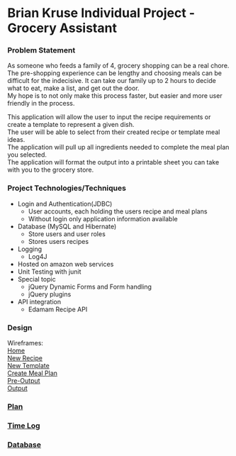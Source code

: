 # Brian Kruse Individual Project - Grocery Assistant

### Problem Statement

As someone who feeds a family of 4, grocery shopping can be a real chore. The pre-shopping experience can be lengthy
 and choosing meals can be difficult for the indecisive. It can take our family up to 2 hours to decide what to eat, make a list, and get out the door.  
My hope is to not only make this process faster, but easier and more user friendly in the process.  

This application will allow the user to input the recipe requirements or create a template to represent  a given dish.  
The user will be able to select from their created recipe or template meal ideas.  
The application will pull up all ingredients needed to complete the meal plan you selected.  
The application will format the output into a printable sheet you can take with you to the grocery store.


### Project Technologies/Techniques
* Login and Authentication(JDBC)
  * User accounts, each holding the users recipe and meal plans
  * Without login only application information available
* Database (MySQL and Hibernate)
  * Store users and user roles
  * Stores users recipes
* Logging 
  * Log4J
* Hosted on amazon web services
* Unit Testing with junit
* Special topic
  * jQuery Dynamic Forms and Form handling
  * jQuery plugins
* API integration
  * Edamam Recipe API

### Design
Wireframes:  
[Home](screens2.home.png)  
[New Recipe](screens2.newrecipe.png)  
[New Template](screens2.newtemplate.png)  
[Create Meal Plan](screens2.createplan.png)  
[Pre-Output](screens2.preshoppinglist.png)  
[Output](screens2.output.png)  

### [Plan](projectplan.md) 


### [Time Log](timelog.md)

### [Database](UML/databaseUml.png)
